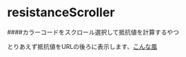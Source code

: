 resistanceScroller
==================
####カラーコードをスクロール選択して抵抗値を計算するやつ

とりあえず抵抗値をURLの後ろに表示します、[こんな風](http://inct.github.io/resistanceScroller)

